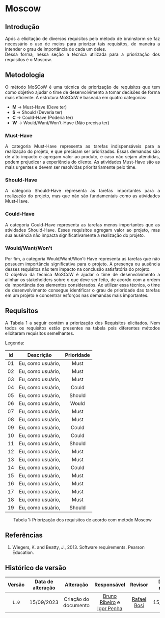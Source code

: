 # Moscow

## Introdução

<div style="text-align:justify">Após a elicitação de diversos requisitos pelo método de brainstorm se faz necessário o uso de meios para priorizar tais requisitos, de maneira a intender o grau de importância de cada um deles.</div> 

<div style="text-align:justify">Dessa forma, nessa seção a técnica utilizada para a priorização dos requisitos é o Moscow.</div>

## Metodologia

<div style="text-align:justify">O método MoSCoW é uma técnica de priorização de requisitos que tem como objetivo ajudar o time de desenvolvimento a tomar decisões de forma mais eficiente. A estrutura MoSCoW é baseada em quatro categorias:</div>

 - **M** -> Must-Have (Deve ter)
 - **S** -> Should (Deveria ter)
 - **C** -> Could-Have (Poderia ter)
 - **W** -> Would/Want/Won't-Have (Não precisa ter)


### Must-Have

<div style="text-align:justify">A categoria Must-Have representa as tarefas indispensáveis para a realização do projeto, e que precisam ser priorizadas. Essas demandas são de alto impacto e agregam valor ao produto, e caso não sejam atendidas, podem prejudicar a experiência do cliente. As atividades Must-Have são as mais urgentes e devem ser resolvidas prioritariamente pelo time.</div>


### Should-Have

<div style="text-align:justify">A categoria Should-Have representa as tarefas importantes para a realização do projeto, mas que não são fundamentais como as atividades Must-Have.</div>


### Could-Have

<div style="text-align:justify">A categoria Could-Have representa as tarefas menos importantes que as atividades Should-Have. Esses requisitos agregam valor ao projeto, mas sua ausência não impacta significativamente a realização do projeto.</div>


### Would/Want/Won't

<div style="text-align:justify">Por fim, a categoria Would/Want/Won't-Have representa as tarefas que não possuem importância significativa para o projeto. A presença ou ausência desses requisitos não tem impacto na conclusão satisfatória do projeto.</div>


<div style="text-align:justify">O objetivo da técnica MoSCoW é ajudar o time de desenvolvimento a alinhar os stakeholders sobre o que deve ser feito, de acordo com a ordem de importância dos elementos considerados. Ao utilizar essa técnica, o time de desenvolvimento consegue identificar o grau de prioridade das tarefas em um projeto e concentrar esforços nas demandas mais importantes.</div>

## Requisitos 

<div style="text-align:justify">A Tabela 1 a seguir contém a priorização dos Requisitos elicitados. Nem todos os requisitos estão presentes na tabela pois diferentes métodos elicitaram requisitos semelhantes.</div>

Legenda: 

| id | Descrição | Prioridade |
| :--: | :------:| :--------: |
| 01 | Eu, como usuário,  | Must |
| 02 | Eu, como usuário,  | Must |
| 03 | Eu, como usuário,  | Must |
| 04 | Eu, como usuário,  | Could |
| 05 | Eu, como usuário,  | Should |
| 06 | Eu, como usuário,  | Would |
| 07 | Eu, como usuário,  | Must |
| 08 | Eu, como usuário,  | Must |
| 09 | Eu, como usuário,  | Could |
| 10 | Eu, como usuário,  | Could |
| 11 | Eu, como usuário,  | Should |
| 12 | Eu, como usuário,  | Must |
| 13 | Eu, como usuário,  | Must |
| 14 | Eu, como usuário,  | Could |
| 15 | Eu, como usuário,  | Must |
| 16 | Eu, como usuário,  | Must |
| 17 | Eu, como usuário,  | Must |
| 18 | Eu, como usuário,  | Must |
| 19 | Eu, como usuário,  | Should |


<div style="text-align:center"> Tabela 1: Priorização dos requisitos de acordo com método Moscow</div>

## Referências

1. Wiegers, K. and Beatty, J., 2013. Software requirements. Pearson Education.

## Histórico de versão

| Versão | Data de alteração  | Alteração |  Responsável    | Revisor     |  Data de revisão  |
| :----: | :---------------: | :-------------: | :-----------: | :-----------: | :-----------: |
| `1.0` | 15/09/2023 | Criação do documento | [Bruno Ribeiro](https://github.com/BrunoRiibeiro) e [Igor Penha](https://github.com/igorpenhaa) | [Rafael Bosi](https://github.com/StrangeUnit28) | 15/09/2023 |
